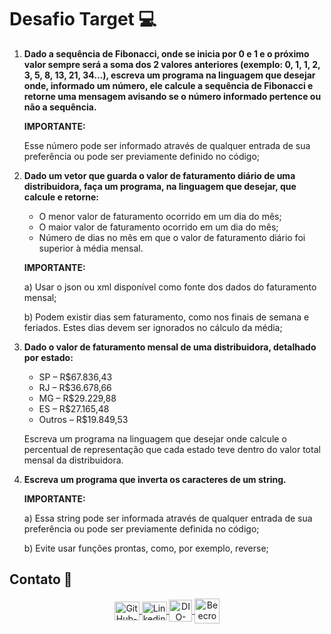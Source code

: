 # Desafio Target 💻

1. **Dado a sequência de Fibonacci, onde se inicia por 0 e 1 e o próximo valor sempre será a soma dos 2 valores anteriores (exemplo: 0, 1, 1, 2, 3, 5, 8, 13, 21, 34...), escreva um programa na linguagem que desejar onde, informado um número, ele calcule a sequência de Fibonacci e retorne uma mensagem avisando se o número informado pertence ou não a sequência.**

   <p><strong>IMPORTANTE:</strong></p>
    <p>Esse número pode ser informado através de qualquer entrada de sua preferência ou pode ser previamente definido no código;</p>
2. **Dado um vetor que guarda o valor de faturamento diário de uma distribuidora, faça um programa, na linguagem que desejar, que calcule e retorne:**

   - O menor valor de faturamento ocorrido em um dia do mês;
   - O maior valor de faturamento ocorrido em um dia do mês;
   - Número de dias no mês em que o valor de faturamento diário foi superior à média mensal.

   <p><strong>IMPORTANTE:</strong></p>
    <p>a) Usar o json ou xml disponível como fonte dos dados do faturamento mensal;</p>
    <p>b) Podem existir dias sem faturamento, como nos finais de semana e feriados. Estes dias devem ser ignorados no cálculo da média;</p>
3. **Dado o valor de faturamento mensal de uma distribuidora, detalhado por estado:**

   - SP – R$67.836,43
   - RJ – R$36.678,66
   - MG – R$29.229,88
   - ES – R$27.165,48
   - Outros – R$19.849,53

   <p>Escreva um programa na linguagem que desejar onde calcule o percentual de representação que cada estado teve dentro do valor total mensal da distribuidora.</p>
4. **Escreva um programa que inverta os caracteres de um string.**

   <p><strong>IMPORTANTE:</strong></p>
    <p> a) Essa string pode ser informada através de qualquer entrada de sua preferência ou pode ser previamente definida no código;</p>
    <p>b) Evite usar funções prontas, como, por exemplo, reverse;</p>

## Contato 📱

<div align="center">
    <a href="https://github.com/vicentejluz" target="blank"><img align="center" src="https://github.com/rahuldkjain/github-profile-readme-generator/blob/master/src/images/icons/Social/github.svg" alt="GitHub-vicentejluz" height="30" width="40" />
    </a>
    <a href="https://www.linkedin.com/in/vicentejluz" target="blank"><img align="center" src="https://raw.githubusercontent.com/rahuldkjain/github-profile-readme-generator/master/src/images/icons/Social/linked-in-alt.svg" alt="Linkedin-vicentejluz" height="30" width="40" />
    </a>  
    <a href="https://web.dio.me/users/vicenteluz1994" target="_blank"><img align="center" src="https://web.dio.me/favicon/favicon-32x32.png" alt="DIO-Vicente-Luz" height="35" width="37" />
    </a>
    <a href="https://www.beecrowd.com.br/judge/pt/profile/374484" target="blank"><img align="center" src="https://www.beecrowd.com.br/judge/favicon.ico?1635097036" alt="Beecrowd-Vicente-Luz" height="40" width="40" />
    </a>
  <br>
</div>
